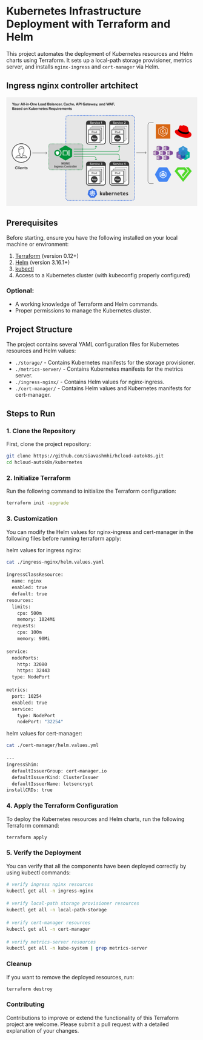 # Kubernetes Infrastructure Deployment with Terraform and Helm

This project automates the deployment of Kubernetes resources and Helm charts using Terraform. It sets up a local-path storage provisioner, metrics server, and installs `nginx-ingress` and `cert-manager` via Helm.

## Ingress nginx controller artchitect 

![Ingress nginx controller artchitect](images/ingress-nginx.png "Ingress nginx controller artchitect")

## Prerequisites

Before starting, ensure you have the following installed on your local machine or environment:

1. [Terraform](https://www.terraform.io/downloads.html) (version 0.12+)
2. [Helm](https://helm.sh/docs/intro/install/) (version 3.16.1+)
3. [kubectl](https://kubernetes.io/docs/tasks/tools/)
4. Access to a Kubernetes cluster (with kubeconfig properly configured)

### Optional:

- A working knowledge of Terraform and Helm commands.
- Proper permissions to manage the Kubernetes cluster.

## Project Structure

The project contains several YAML configuration files for Kubernetes resources and Helm values:

- `./storage/` - Contains Kubernetes manifests for the storage provisioner.
- `./metrics-server/` - Contains Kubernetes manifests for the metrics server.
- `./ingress-nginx/` - Contains Helm values for nginx-ingress.
- `./cert-manager/` - Contains Helm values and Kubernetes manifests for cert-manager.

## Steps to Run

### 1. Clone the Repository

First, clone the project repository:

```bash
git clone https://github.com/siavashmhi/hcloud-autok8s.git
cd hcloud-autok8s/kubernetes
```

### 2. Initialize Terraform

Run the following command to initialize the Terraform configuration:

```bash
terraform init -upgrade
```

### 3. Customization

You can modify the Helm values for nginx-ingress and cert-manager in the following files before running terraform apply:

helm values for ingress nginx:

```bash
cat ./ingress-nginx/helm.values.yaml             

ingressClassResource:
  name: nginx
  enabled: true
  default: true
resources:
  limits:
    cpu: 500m
    memory: 1024Mi
  requests:
    cpu: 100m
    memory: 90Mi

service:
  nodePorts:
    http: 32080   
    https: 32443  
  type: NodePort

metrics:
  port: 10254
  enabled: true
  service:
    type: NodePort
    nodePort: "32254"
```

helm values for cert-manager:

```bash
cat ./cert-manager/helm.values.yml 

---
ingressShim:
  defaultIssuerGroup: cert-manager.io
  defaultIssuerKind: ClusterIssuer
  defaultIssuerName: letsencrypt
installCRDs: true   

```

### 4. Apply the Terraform Configuration

To deploy the Kubernetes resources and Helm charts, run the following Terraform command:

```bash
terraform apply
```

### 5. Verify the Deployment

You can verify that all the components have been deployed correctly by using kubectl commands:

```bash
# verify ingress nginx resources
kubectl get all -n ingress-nginx

# verify local-path storage provisioner resources
kubectl get all -n local-path-storage

# verify cert-manager resources
kubectl get all -n cert-manager

# verify metrics-server resources
kubectl get all -n kube-system | grep metrics-server
```

### Cleanup

If you want to remove the deployed resources, run:

```bash
terraform destroy
```

### Contributing

Contributions to improve or extend the functionality of this Terraform project are welcome. Please submit a pull request with a detailed explanation of your changes.
